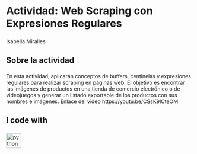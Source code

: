 <h1 align="left">Actividad: Web Scraping con Expresiones Regulares</h1>

###

<p align="left">Isabella Miralles</p>

###

<h2 align="left">Sobre la actividad</h2>

###

<p align="left">En esta actividad, aplicarán conceptos de buffers, centinelas y expresiones regulares para realizar scraping en páginas web. El objetivo es encontrar las imágenes de productos en una tienda de comercio electrónico o de videojuegos y generar un listado exportable de los productos con sus nombres e imágenes.
Enlace del video https://youtu.be/CSsK9lCteOM </p>

###

<h2 align="left">I code with</h2>

###

<div align="left">
  <img src="https://cdn.jsdelivr.net/gh/devicons/devicon/icons/python/python-original.svg" height="40" alt="python logo"  />
</div>

###

